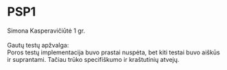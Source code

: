 # PSP1

Simona Kasperavičiūtė 1 gr.
<br><br>
Gautų testų apžvalga:<br>
Poros testų implementacija buvo prastai nuspėta, bet kiti testai buvo aiškūs ir suprantami. Tačiau trūko specifiškumo ir kraštutinių atvejų.
